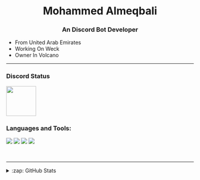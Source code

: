 <h1 align="center">Mohammed Almeqbali</h1>
<h3 align="center">An Discord Bot Developer</h3>

- From United Arab Emirates
- Working On Weck
- Owner In Volcano


---

### Discord Status
<a href="https://discord.com/users/906779955843711027">
<img height="80px" src="https://discord.c99.nl/widget/theme-4/906779955843711027.png" />
</a>

</br>

### Languages and Tools:
<p align="left">
<img src="https://img.shields.io/badge/Node.JS-black?style=for-the-badge&logo=node.js" />
<img src="https://img.shields.io/badge/-HTML5-black?style=for-the-badge&logo=HTML5" />
<img src="https://img.shields.io/badge/CSS-black?style=for-the-badge&logo=css3&logoColor=#1572B6" />
<img src="https://img.shields.io/badge/Javascript-black?style=for-the-badge&logo=javascript" />
</p>
<br />

---

<details>
  <summary>:zap: GitHub Stats</summary>
</br>
<img align="center" alt="NotNexuss's GitHub Stats" src="https://github-readme-stats.vercel.app/api?username=drx7&show_icons=true&locale=en&theme=dark&layout=compact" />

